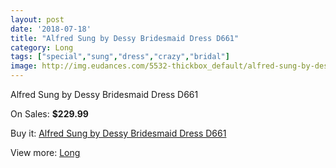 ```yaml
---
layout: post
date: '2018-07-18'
title: "Alfred Sung by Dessy Bridesmaid Dress D661"
category: Long
tags: ["special","sung","dress","crazy","bridal"]
image: http://img.eudances.com/5532-thickbox_default/alfred-sung-by-dessy-bridesmaid-dress-d661.jpg
---
```

Alfred Sung by Dessy Bridesmaid Dress D661

On Sales: **$229.99**
<a href="https://www.eudances.com/en/long/1900-alfred-sung-by-dessy-bridesmaid-dress-d661.html"><amp-img layout="responsive" width="600" height="600" src="//img.eudances.com/5532-thickbox_default/alfred-sung-by-dessy-bridesmaid-dress-d661.jpg" alt="Alfred Sung by Dessy Bridesmaid Dress D661 0" /></a>
<a href="https://www.eudances.com/en/long/1900-alfred-sung-by-dessy-bridesmaid-dress-d661.html"><amp-img layout="responsive" width="600" height="600" src="//img.eudances.com/5533-thickbox_default/alfred-sung-by-dessy-bridesmaid-dress-d661.jpg" alt="Alfred Sung by Dessy Bridesmaid Dress D661 1" /></a>

Buy it: [Alfred Sung by Dessy Bridesmaid Dress D661](https://www.eudances.com/en/long/1900-alfred-sung-by-dessy-bridesmaid-dress-d661.html "Alfred Sung by Dessy Bridesmaid Dress D661")

View more: [Long](https://www.eudances.com/en/21-long "Long")